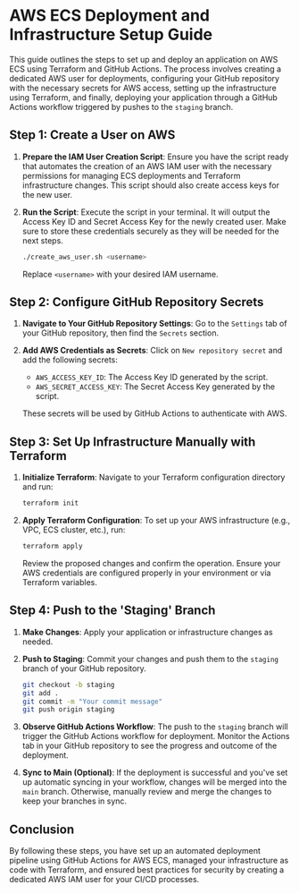 # AWS ECS Deployment and Infrastructure Setup Guide

This guide outlines the steps to set up and deploy an application on AWS ECS using Terraform and GitHub Actions. The process involves creating a dedicated AWS user for deployments, configuring your GitHub repository with the necessary secrets for AWS access, setting up the infrastructure using Terraform, and finally, deploying your application through a GitHub Actions workflow triggered by pushes to the `staging` branch.

## Step 1: Create a User on AWS

1. **Prepare the IAM User Creation Script**: Ensure you have the script ready that automates the creation of an AWS IAM user with the necessary permissions for managing ECS deployments and Terraform infrastructure changes. This script should also create access keys for the new user.

2. **Run the Script**: Execute the script in your terminal. It will output the Access Key ID and Secret Access Key for the newly created user. Make sure to store these credentials securely as they will be needed for the next steps.

    ```bash
    ./create_aws_user.sh <username>
    ```

    Replace `<username>` with your desired IAM username.

## Step 2: Configure GitHub Repository Secrets

1. **Navigate to Your GitHub Repository Settings**: Go to the `Settings` tab of your GitHub repository, then find the `Secrets` section.

2. **Add AWS Credentials as Secrets**: Click on `New repository secret` and add the following secrets:

    - `AWS_ACCESS_KEY_ID`: The Access Key ID generated by the script.
    - `AWS_SECRET_ACCESS_KEY`: The Secret Access Key generated by the script.

    These secrets will be used by GitHub Actions to authenticate with AWS.

## Step 3: Set Up Infrastructure Manually with Terraform

1. **Initialize Terraform**: Navigate to your Terraform configuration directory and run:

    ```bash
    terraform init
    ```

2. **Apply Terraform Configuration**: To set up your AWS infrastructure (e.g., VPC, ECS cluster, etc.), run:

    ```bash
    terraform apply
    ```

    Review the proposed changes and confirm the operation. Ensure your AWS credentials are configured properly in your environment or via Terraform variables.

## Step 4: Push to the 'Staging' Branch

1. **Make Changes**: Apply your application or infrastructure changes as needed.

2. **Push to Staging**: Commit your changes and push them to the `staging` branch of your GitHub repository.

    ```bash
    git checkout -b staging
    git add .
    git commit -m "Your commit message"
    git push origin staging
    ```

3. **Observe GitHub Actions Workflow**: The push to the `staging` branch will trigger the GitHub Actions workflow for deployment. Monitor the Actions tab in your GitHub repository to see the progress and outcome of the deployment.

4. **Sync to Main (Optional)**: If the deployment is successful and you've set up automatic syncing in your workflow, changes will be merged into the `main` branch. Otherwise, manually review and merge the changes to keep your branches in sync.

## Conclusion

By following these steps, you have set up an automated deployment pipeline using GitHub Actions for AWS ECS, managed your infrastructure as code with Terraform, and ensured best practices for security by creating a dedicated AWS IAM user for your CI/CD processes.
